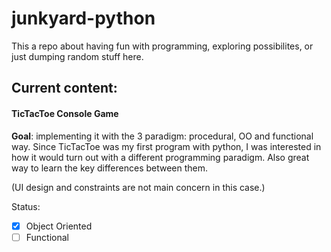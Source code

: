 # junkyard-python

This a repo about having fun with programming, exploring possibilites, or just dumping random stuff here.

Current content:
---
#### TicTacToe Console Game
**Goal**: implementing it with the 3 paradigm: procedural, OO and functional way. Since TicTacToe was my first program with python, I was interested in how it would turn out with a different programming paradigm. Also great way to learn the key differences between them. 

(UI design and constraints are not main concern in this case.)

Status: 
 - [x] Object Oriented
 - [ ] Functional
